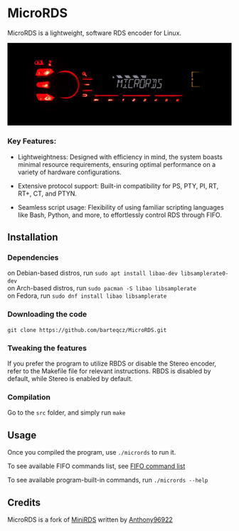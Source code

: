 # MicroRDS

MicroRDS is a lightweight, software RDS encoder for Linux.

![MicroRDS](doc/MicroRDS.jpg)

### Key Features:

- Lightweightness: Designed with efficiency in mind, the system boasts minimal resource requirements, ensuring optimal performance on a variety of hardware configurations.

- Extensive protocol support: Built-in compatibility for PS, PTY, PI, RT, RT+, CT, and PTYN.

- Seamless script usage: Flexibility of using familiar scripting languages like Bash, Python, and more, to effortlessly control RDS through FIFO.

## Installation

### Dependencies
on Debian-based distros, run `sudo apt install libao-dev libsamplerate0-dev` <br>
on Arch-based distros, run `sudo pacman -S libao libsamplerate` <br>
on Fedora, run `sudo dnf install libao libsamplerate` <br>

### Downloading the code

```
git clone https://github.com/barteqcz/MicroRDS.git
```

### Tweaking the features

If you prefer the program to utilize RBDS or disable the Stereo encoder, refer to the Makefile file for relevant instructions. RBDS is disabled by default, while Stereo is enabled by default.

### Compilation

Go to the `src` folder, and simply run `make`

## Usage

Once you compiled the program, use `./micrords` to run it. 

To see available FIFO commands list, see [FIFO command list](https://github.com/barteqcz/MicroRDS/blob/main/doc/fifo_command_list.md)

To see available program-built-in commands, run `./micrords --help`

## Credits

MicroRDS is a fork of [MiniRDS](https://github.com/Anthony96922/MiniRDS) written by [Anthony96922](https://github.com/Anthony96922)
